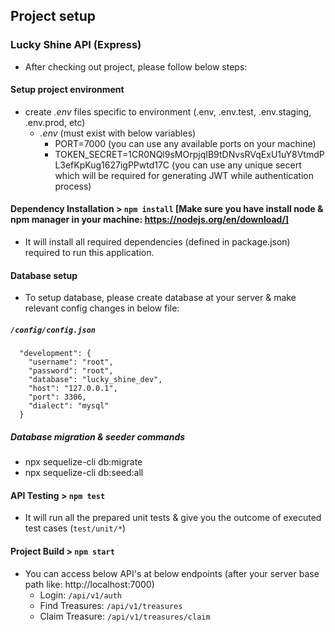 
## Project setup

### Lucky Shine API (Express)
- After checking out project, please follow below steps:

#### Setup project environment
- create *.env* files specific to environment (.env, .env.test, .env.staging, .env.prod, etc)
  - *.env* (must exist with below variables)
    - PORT=7000 (you can use any available ports on your machine)
    - TOKEN_SECRET=1CR0NQl9sMOrpjqIB9tDNvsRVqExU1uY8VtmdPL3efKpKug1627igPPwtd17C (you can use any unique secert which will be required for generating JWT while authentication process)

#### Dependency Installation > `npm install` [Make sure you have install node & npm manager in your machine: https://nodejs.org/en/download/]

- It will install all required dependencies (defined in package.json) required to run this application.

#### Database setup
- To setup database, please create database at your server & make relevant config changes in below file:

##### `/config/config.json`
```
  "development": {
    "username": "root",
    "password": "root",
    "database": "lucky_shine_dev",
    "host": "127.0.0.1",
    "port": 3306,
    "dialect": "mysql"
  }  
```
##### Database migration & seeder commands
- npx sequelize-cli db:migrate
- npx sequelize-cli db:seed:all

#### API Testing > `npm test`
- It will run all the prepared unit tests & give you the outcome of executed test cases (`test/unit/*`)


#### Project Build > `npm start`
- You can access below API's at below endpoints (after your server base path like: http://localhost:7000)
  - Login: `/api/v1/auth`
  - Find Treasures: `/api/v1/treasures`
  - Claim Treasure: `/api/v1/treasures/claim`


